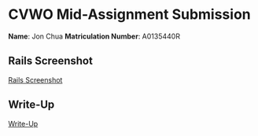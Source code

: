 # CVWO Mid-Assignment Submission

**Name**: Jon Chua
**Matriculation Number**: A0135440R

## Rails Screenshot

[Rails Screenshot](rails-screenshot.png)

## Write-Up

[Write-Up](writeup.pdf)